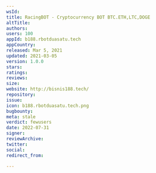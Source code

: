 ```yaml
---
wsId: 
title: RacingBOT - Cryptocurrency BOT BTC.ETH,LTC,DOGE
altTitle: 
authors: 
users: 100
appId: b188.rbotduasatu.tech
appCountry: 
released: Mar 5, 2021
updated: 2021-03-05
version: 1.0.0
stars: 
ratings: 
reviews: 
size: 
website: http://bisnis188.tech/
repository: 
issue: 
icon: b188.rbotduasatu.tech.png
bugbounty: 
meta: stale
verdict: fewusers
date: 2022-07-31
signer: 
reviewArchive: 
twitter: 
social: 
redirect_from: 

---
```


